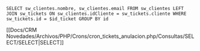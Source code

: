 `SELECT sw_clientes.nombre, sw_clientes.email FROM sw_clientes LEFT JOIN sw_tickets ON sw_clientes.idCliente = sw_tickets.cliente WHERE sw_tickets.id = $id_ticket GROUP BY id`

[[Docs/CRM Novedades/Archivos/PHP/Crons/cron_tickets_anulacion.php/Consultas/SELECT/SELECT|SELECT]]
